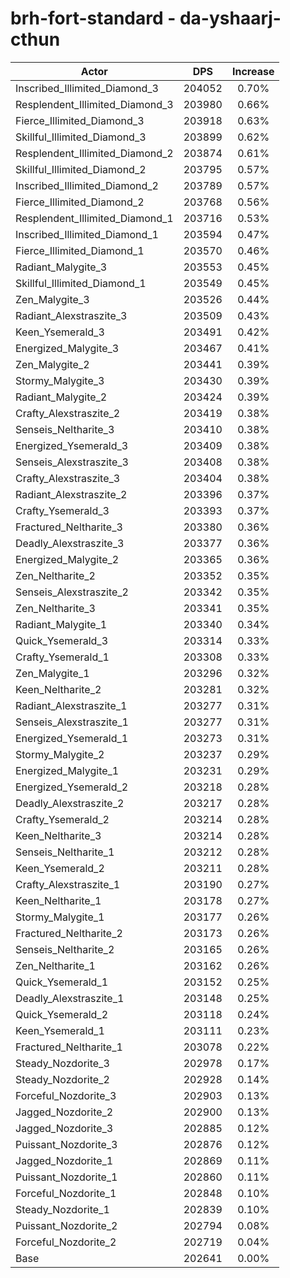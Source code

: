 # brh-fort-standard - da-yshaarj-cthun
| Actor | DPS | Increase |
|---|:---:|:---:|
|Inscribed_Illimited_Diamond_3|204052|0.70%|
|Resplendent_Illimited_Diamond_3|203980|0.66%|
|Fierce_Illimited_Diamond_3|203918|0.63%|
|Skillful_Illimited_Diamond_3|203899|0.62%|
|Resplendent_Illimited_Diamond_2|203874|0.61%|
|Skillful_Illimited_Diamond_2|203795|0.57%|
|Inscribed_Illimited_Diamond_2|203789|0.57%|
|Fierce_Illimited_Diamond_2|203768|0.56%|
|Resplendent_Illimited_Diamond_1|203716|0.53%|
|Inscribed_Illimited_Diamond_1|203594|0.47%|
|Fierce_Illimited_Diamond_1|203570|0.46%|
|Radiant_Malygite_3|203553|0.45%|
|Skillful_Illimited_Diamond_1|203549|0.45%|
|Zen_Malygite_3|203526|0.44%|
|Radiant_Alexstraszite_3|203509|0.43%|
|Keen_Ysemerald_3|203491|0.42%|
|Energized_Malygite_3|203467|0.41%|
|Zen_Malygite_2|203441|0.39%|
|Stormy_Malygite_3|203430|0.39%|
|Radiant_Malygite_2|203424|0.39%|
|Crafty_Alexstraszite_2|203419|0.38%|
|Senseis_Neltharite_3|203410|0.38%|
|Energized_Ysemerald_3|203409|0.38%|
|Senseis_Alexstraszite_3|203408|0.38%|
|Crafty_Alexstraszite_3|203404|0.38%|
|Radiant_Alexstraszite_2|203396|0.37%|
|Crafty_Ysemerald_3|203393|0.37%|
|Fractured_Neltharite_3|203380|0.36%|
|Deadly_Alexstraszite_3|203377|0.36%|
|Energized_Malygite_2|203365|0.36%|
|Zen_Neltharite_2|203352|0.35%|
|Senseis_Alexstraszite_2|203342|0.35%|
|Zen_Neltharite_3|203341|0.35%|
|Radiant_Malygite_1|203340|0.34%|
|Quick_Ysemerald_3|203314|0.33%|
|Crafty_Ysemerald_1|203308|0.33%|
|Zen_Malygite_1|203296|0.32%|
|Keen_Neltharite_2|203281|0.32%|
|Radiant_Alexstraszite_1|203277|0.31%|
|Senseis_Alexstraszite_1|203277|0.31%|
|Energized_Ysemerald_1|203273|0.31%|
|Stormy_Malygite_2|203237|0.29%|
|Energized_Malygite_1|203231|0.29%|
|Energized_Ysemerald_2|203218|0.28%|
|Deadly_Alexstraszite_2|203217|0.28%|
|Crafty_Ysemerald_2|203214|0.28%|
|Keen_Neltharite_3|203214|0.28%|
|Senseis_Neltharite_1|203212|0.28%|
|Keen_Ysemerald_2|203211|0.28%|
|Crafty_Alexstraszite_1|203190|0.27%|
|Keen_Neltharite_1|203178|0.27%|
|Stormy_Malygite_1|203177|0.26%|
|Fractured_Neltharite_2|203173|0.26%|
|Senseis_Neltharite_2|203165|0.26%|
|Zen_Neltharite_1|203162|0.26%|
|Quick_Ysemerald_1|203152|0.25%|
|Deadly_Alexstraszite_1|203148|0.25%|
|Quick_Ysemerald_2|203118|0.24%|
|Keen_Ysemerald_1|203111|0.23%|
|Fractured_Neltharite_1|203078|0.22%|
|Steady_Nozdorite_3|202978|0.17%|
|Steady_Nozdorite_2|202928|0.14%|
|Forceful_Nozdorite_3|202903|0.13%|
|Jagged_Nozdorite_2|202900|0.13%|
|Jagged_Nozdorite_3|202885|0.12%|
|Puissant_Nozdorite_3|202876|0.12%|
|Jagged_Nozdorite_1|202869|0.11%|
|Puissant_Nozdorite_1|202860|0.11%|
|Forceful_Nozdorite_1|202848|0.10%|
|Steady_Nozdorite_1|202839|0.10%|
|Puissant_Nozdorite_2|202794|0.08%|
|Forceful_Nozdorite_2|202719|0.04%|
|Base|202641|0.00%|
